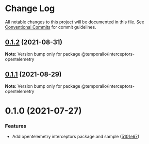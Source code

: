 # Change Log

All notable changes to this project will be documented in this file.
See [Conventional Commits](https://conventionalcommits.org) for commit guidelines.

## [0.1.2](https://github.com/temporalio/sdk-node/compare/@temporalio/interceptors-opentelemetry@0.1.1...@temporalio/interceptors-opentelemetry@0.1.2) (2021-08-31)

**Note:** Version bump only for package @temporalio/interceptors-opentelemetry





## [0.1.1](https://github.com/temporalio/sdk-node/compare/@temporalio/interceptors-opentelemetry@0.1.0...@temporalio/interceptors-opentelemetry@0.1.1) (2021-08-29)

**Note:** Version bump only for package @temporalio/interceptors-opentelemetry





# 0.1.0 (2021-07-27)


### Features

* Add opentelemetry interceptors package and sample ([5101e67](https://github.com/temporalio/sdk-node/commit/5101e67273cd4fdb92d2e6696e836999d9596db1))
